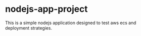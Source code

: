 # nodejs-app-project
This is a simple nodejs application designed to test aws ecs and deployment strategies.
